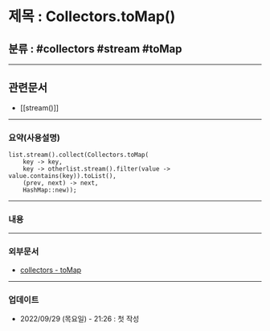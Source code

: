 # 제목 : Collectors.toMap()

## 분류 : #collectors #stream #toMap

---
## 관련문서
- [[stream()]]
 ----
### 요약(사용설명)
```
list.stream().collect(Collectors.toMap(
	key -> key,
	key -> otherlist.stream().filter(value -> value.contains(key)).toList(),
	(prev, next) -> next,
	HashMap::new));

```
	
---
### 내용

----
### 외부문서
- [collectors - toMap](https://kapentaz.github.io/java/Collectors.toMap%EC%9D%80-NPE-%EC%A3%BC%EC%9D%98%EA%B0%80-%ED%95%84%EC%9A%94%ED%95%98%EB%8B%A4/#)

----
### 업데이트
-  2022/09/29 (목요일) - 21:26 : 첫 작성








